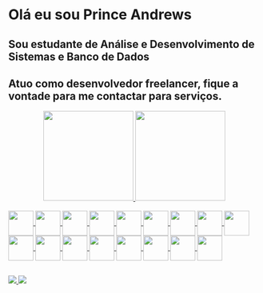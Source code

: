 # Olá eu sou Prince Andrews

## Sou estudante de Análise e Desenvolvimento de Sistemas e Banco de Dados
## Atuo como desenvolvedor freelancer, fique a vontade para me contactar para serviços.
<div align="center">
  
  <a href="https://github.com/Andrews081">
  <img height="180em" src="https://github-readme-stats.vercel.app/api?username=Andrews081&show_icons=true&theme=algolia&include_all_commits=true&count_private=true"/>
  <img height="180em" src="https://github-readme-stats.vercel.app/api/top-langs/?username=Andrews081&layout=compact&langs_count=7&theme=algolia"/>
</div>
<div style="display: inline_block"><br>
  
  <img align="center" width="50" src="https://cdn.jsdelivr.net/gh/devicons/devicon/icons/c/c-original.svg" />
  <img align="center" width="50" src="https://cdn.jsdelivr.net/gh/devicons/devicon/icons/cplusplus/cplusplus-original.svg" />
  <img align="center" width="50" src="https://cdn.jsdelivr.net/gh/devicons/devicon/icons/csharp/csharp-original.svg" />
  <img align="center" width="50" src="https://cdn.jsdelivr.net/gh/devicons/devicon/icons/php/php-original.svg">
  <img align="center" width="50" src="https://cdn.jsdelivr.net/gh/devicons/devicon/icons/laravel/laravel-plain-wordmark.svg" />
  <img align="center" width="50" src="https://cdn.jsdelivr.net/gh/devicons/devicon/icons/html5/html5-original-wordmark.svg">
  <img align="center" width="50" src="https://cdn.jsdelivr.net/gh/devicons/devicon/icons/css3/css3-original-wordmark.svg">
  <img align="center" width="50" src="https://cdn.jsdelivr.net/gh/devicons/devicon/icons/javascript/javascript-plain.svg">
  <img align="center" width="50" src="https://cdn.jsdelivr.net/gh/devicons/devicon/icons/bootstrap/bootstrap-plain-wordmark.svg">
  <img align="center" width="50" src="https://cdn.jsdelivr.net/gh/devicons/devicon/icons/jquery/jquery-original-wordmark.svg">
  <img align="center" width="50" src="https://cdn.jsdelivr.net/gh/devicons/devicon/icons/wordpress/wordpress-original.svg" />
  <img align="center" width="50" src="https://cdn.jsdelivr.net/gh/devicons/devicon/icons/mysql/mysql-original-wordmark.svg" />
  <img align="center" width="50" src="https://cdn.jsdelivr.net/gh/devicons/devicon/icons/nodejs/nodejs-original.svg" />
  <img align="center" width="50" src="https://cdn.jsdelivr.net/gh/devicons/devicon/icons/dot-net/dot-net-original-wordmark.svg" />  
  <img align="center" width="50" src="https://cdn.jsdelivr.net/gh/devicons/devicon/icons/java/java-original-wordmark.svg">
  <img align="center" width="50" src="https://cdn.jsdelivr.net/gh/devicons/devicon/icons/python/python-original-wordmark.svg">
  <img align="center" width="50" src="https://cdn.jsdelivr.net/gh/devicons/devicon/icons/docker/docker-original-wordmark.svg" /> 
  
</div>
  
  ##
 
<div> 
 <a href = "mailto:princeandrews081@gmail.com">
  <img src="https://img.shields.io/badge/-Gmail-%23333?style=for-the-badge&logo=gmail&logoColor=white" target="_blank">
 </a>
 <a href="https://www.linkedin.com/in/princeandrewsalcantara" target="_blank">
  <img src="https://img.shields.io/badge/-LinkedIn-%230077B5?style=for-the-badge&logo=linkedin&logoColor=white" target="_blank">
 </a> 
 
</div>
